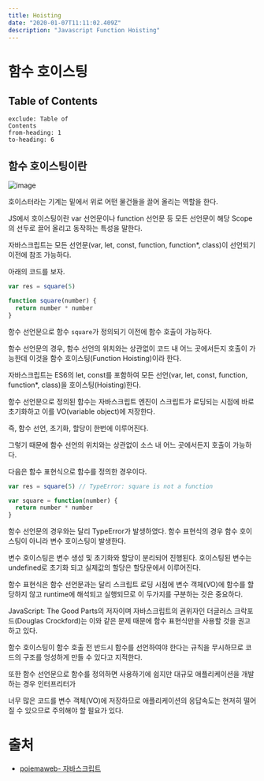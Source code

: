 ```yaml
---
title: Hoisting
date: "2020-01-07T11:11:02.409Z"
description: "Javascript Function Hoisting"
---
```


# 함수 호이스팅

## Table of Contents

```toc
exclude: Table of
Contents
from-heading: 1
to-heading: 6
```

## 함수 호이스팅이란

![image](https://user-images.githubusercontent.com/17464007/72661771-cf089780-3a21-11ea-893c-54399ceac912.png)

호이스터라는 기계는 밑에서 위로 어떤 물건들을 끌어 올리는 역할을 한다.

JS에서 호이스팅이란 var 선언문이나 function 선언문 등 모든 선언문이 해당 Scope의 선두로 끌어 올리고 동작하는 특성을 말한다.

자바스크립트는 모든 선언문(var, let, const, function, function\*, class)이 선언되기 이전에 참조 가능하다.

아래의 코드를 보자.

```js
var res = square(5)

function square(number) {
  return number * number
}
```

함수 선언문으로 함수 `square`가 정의되기 이전에 함수 호출이 가능하다.

함수 선언문의 경우, 함수 선언의 위치와는 상관없이 코드 내 어느 곳에서든지 호출이 가능한데 이것을 함수 호이스팅(Function Hoisting)이라 한다.

자바스크립트는 ES6의 let, const를 포함하여 모든 선언(var, let, const, function, function\*, class)을 호이스팅(Hoisting)한다.

함수 선언문으로 정의된 함수는 자바스크립트 엔진이 스크립트가 로딩되는 시점에 바로 초기화하고 이를 VO(variable object)에 저장한다.

즉, 함수 선언, 초기화, 할당이 한번에 이루어진다.

그렇기 때문에 함수 선언의 위치와는 상관없이 소스 내 어느 곳에서든지 호출이 가능하다.

다음은 함수 표현식으로 함수를 정의한 경우이다.

```js
var res = square(5) // TypeError: square is not a function

var square = function(number) {
  return number * number
}
```

함수 선언문의 경우와는 달리 TypeError가 발생하였다. 함수 표현식의 경우 함수 호이스팅이 아니라 변수 호이스팅이 발생한다.

변수 호이스팅은 변수 생성 및 초기화와 할당이 분리되어 진행된다. 호이스팅된 변수는 undefined로 초기화 되고 실제값의 할당은 할당문에서 이루어진다.

함수 표현식은 함수 선언문과는 달리 스크립트 로딩 시점에 변수 객체(VO)에 함수를 할당하지 않고 runtime에 해석되고 실행되므로 이 두가지를 구분하는 것은 중요하다.

JavaScript: The Good Parts의 저자이며 자바스크립트의 권위자인 더글러스 크락포드(Douglas Crockford)는 이와 같은 문제 때문에 함수 표현식만을 사용할 것을 권고하고 있다.

함수 호이스팅이 함수 호출 전 반드시 함수를 선언하여야 한다는 규칙을 무시하므로 코드의 구조를 엉성하게 만들 수 있다고 지적한다.

또한 함수 선언문으로 함수를 정의하면 사용하기에 쉽지만 대규모 애플리케이션을 개발하는 경우 인터프리터가

너무 많은 코드를 변수 객체(VO)에 저장하므로 애플리케이션의 응답속도는 현저히 떨어질 수 있으므로 주의해야 할 필요가 있다.

# 출처

- [poiemaweb- 자바스크립트](https://poiemaweb.com/js-function)
